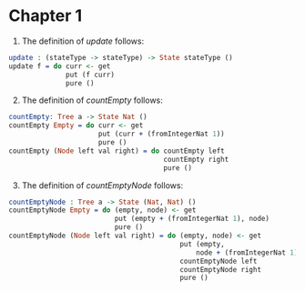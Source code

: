 # Chapter 1
1. The definition of *update* follows:
```idris
update : (stateType -> stateType) -> State stateType ()
update f = do curr <- get
              put (f curr)
              pure ()
```
2. The definition of *countEmpty* follows:
```idris
countEmpty: Tree a -> State Nat ()
countEmpty Empty = do curr <- get
                      put (curr + (fromIntegerNat 1))
                      pure ()
countEmpty (Node left val right) = do countEmpty left
                                      countEmpty right
                                      pure ()
```
3. The definition of *countEmptyNode* follows:
```idris
countEmptyNode : Tree a -> State (Nat, Nat) ()
countEmptyNode Empty = do (empty, node) <- get
                          put (empty + (fromIntegerNat 1), node)
                          pure ()
countEmptyNode (Node left val right) = do (empty, node) <- get
                                          put (empty,
                                              node + (fromIntegerNat 1))
                                          countEmptyNode left
                                          countEmptyNode right
                                          pure ()
```
